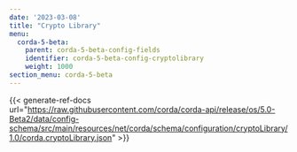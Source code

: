 ```yaml
---
date: '2023-03-08'
title: "Crypto Library"
menu:
  corda-5-beta:
    parent: corda-5-beta-config-fields
    identifier: corda-5-beta-config-cryptolibrary
    weight: 1000
section_menu: corda-5-beta
---
```


{{< generate-ref-docs url="https://raw.githubusercontent.com/corda/corda-api/release/os/5.0-Beta2/data/config-schema/src/main/resources/net/corda/schema/configuration/cryptoLibrary/1.0/corda.cryptoLibrary.json" >}}